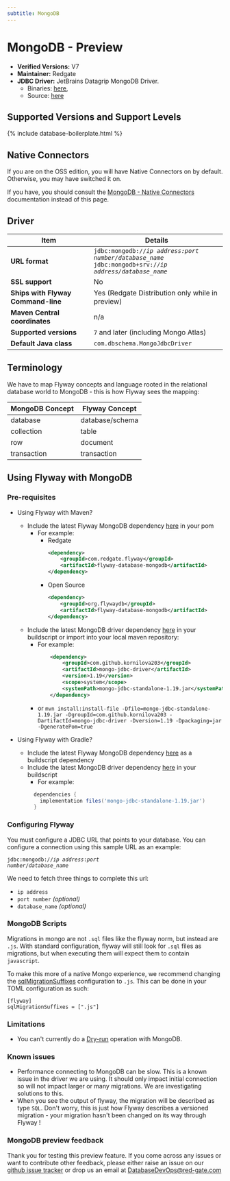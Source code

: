 ```yaml
---
subtitle: MongoDB
---
```

# MongoDB - Preview
- **Verified Versions:** V7
- **Maintainer:** Redgate
- **JDBC Driver:** JetBrains Datagrip MongoDB Driver.
    - Binaries: [here](https://www.jetbrains.com/datagrip/jdbc-drivers/),
    - Source: [here](https://github.com/DataGrip/mongo-jdbc-driver)
  
## Supported Versions and Support Levels

{% include database-boilerplate.html %}

## Native Connectors

If you are on the OSS edition, you will have Native Connectors on by default. Otherwise, you may have switched it on.

If you have, you should consult the [MongoDB - Native Connectors](/supported-databases/mongodb/mongodb---native-connectors) documentation instead of this page.

## Driver

| Item                               | Details                                                                                                                                 |
| ---------------------------------- | --------------------------------------------------------------------------------------------------------------------------------------- |
| **URL format**                     | <code>jdbc:mongodb://<i>ip address:port number/database_name</i></code> <code>jdbc:mongodb+srv://<i>ip address/database_name</i></code> |
| **SSL support**                    | No                                                                                                                                      |
| **Ships with Flyway Command-line** | Yes (Redgate Distribution only while in preview)                                                                                        |
| **Maven Central coordinates**      | n/a                                                                                                                                     |
| **Supported versions**             | `7` and later (including Mongo Atlas)                                                                                                   |
| **Default Java class**             | `com.dbschema.MongoJdbcDriver`                                                                                                          |

## Terminology
We have to map Flyway concepts and language rooted in the relational database world to MongoDB - this is how Flyway sees the mapping:
  
| MongoDB Concept | Flyway Concept  |
| --------------- | --------------- |
| database        | database/schema |
| collection      | table           |
| row             | document        |
| transaction     | transaction     |

## Using Flyway with MongoDB

### Pre-requisites
- Using Flyway with Maven?
    - Include the latest Flyway MongoDB dependency [here](https://central.sonatype.com/artifact/org.flywaydb/flyway-database-mongodb) in your pom
      - For example:
        - Redgate
          ```xml
          <dependency>
              <groupId>com.redgate.flyway</groupId>
              <artifactId>flyway-database-mongodb</artifactId>
          </dependency>
          ```
         - Open Source
           ```xml
           <dependency>
               <groupId>org.flywaydb</groupId>
               <artifactId>flyway-database-mongodb</artifactId>
           </dependency>
           ```
  - Include the latest MongoDB driver dependency [here](https://github.com/DataGrip/mongo-jdbc-driver) in your buildscript or import into your local maven repository:
    - For example: 
      ```xml
          <dependency>
              <groupId>com.github.kornilova203</groupId>
              <artifactId>mongo-jdbc-driver</artifactId>
              <version>1.19</version>
              <scope>system</scope>
              <systemPath>mongo-jdbc-standalone-1.19.jar</systemPath>  
          </dependency>
      ```
    - or `mvn install:install-file -Dfile=mongo-jdbc-standalone-1.19.jar -DgroupId=com.github.kornilova203 -DartifactId=mongo-jdbc-driver -Dversion=1.19 -Dpackaging=jar -DgeneratePom=true`
	
- Using Flyway with Gradle?
    - Include the latest Flyway MongoDB dependency [here](https://central.sonatype.com/artifact/org.flywaydb/flyway-database-mongodb) as a buildscript dependency
	- Include the latest MongoDB driver dependency [here](https://github.com/DataGrip/mongo-jdbc-driver) in your buildscript
      - For example: 
      ```groovy
        dependencies {
          implementation files('mongo-jdbc-standalone-1.19.jar')
        }
      ```

### Configuring Flyway

You must configure a JDBC URL that points to your database. You can configure a connection using this sample URL as an example:

<code>jdbc:mongodb://<i>ip address</i>:<i>port number</i>/<i>database_name</i></code>

We need to fetch three things to complete this url:

- `ip address`
- `port number` _(optional)_
- `database_name` _(optional)_

### MongoDB Scripts

Migrations in mongo are not `.sql` files like the flyway norm, but instead are `.js`. With standard configuration, flyway will still look for `.sql` files as migrations, but when executing them will expect them to contain `javascript`.

To make this more of a native Mongo experience, we recommend changing the [sqlMigrationSuffixes](/configuration/parameters/flyway/sql-migration-suffixes) configuration to `.js`. This can be done in your TOML configuration as such:

```
[flyway]
sqlMigrationSuffixes = [".js"]
```
### Limitations

- You can't currently do a [Dry-run](<Concepts/Dry Runs>) operation with MongoDB.

### Known issues

- Performance connecting to MongoDB can be slow. This is a known issue in the driver we are using. It should only impact initial connection so will not impact larger or many migrations. We are investigating solutions to this.
- When you see the output of flyway, the migration will be described as type `SQL`. Don't worry, this is just how Flyway describes a versioned migration - your migration hasn't been changed on its way through Flyway ! 

### MongoDB preview feedback

Thank you for testing this preview feature. If you come across any issues or want to contribute other feedback, please either raise an issue on our [github issue tracker](https://github.com/flyway/flyway/issues) or drop us an email at [DatabaseDevOps@red-gate.com](mailto:DatabaseDevOps@red-gate.com)
